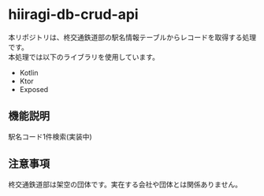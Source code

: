 # hiiragi-db-crud-api
本リポジトリは、柊交通鉄道部の駅名情報テーブルからレコードを取得する処理です。  
本処理では以下のライブラリを使用しています。

* Kotlin
* Ktor
* Exposed

## 機能説明
駅名コード1件検索(実装中)

## 注意事項
柊交通鉄道部は架空の団体です。実在する会社や団体とは関係ありません。
